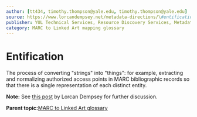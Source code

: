 ```yaml
---
author: [tt434, timothy.thompson@yale.edu, timothy.thompson@yale.edu]
source: https://www.lorcandempsey.net/metadata-directions/\#entification-strings-and-things
publisher: YUL Technical Services, Resource Discovery Services, Metadata Services Unit
category: MARC to Linked Art mapping glossary
---
```


# Entification

The process of converting "strings" into "things": for example, extracting and normalizing authorized access points in MARC bibliographic records so that there is a single representation of each distinct entity.

**Note:** See [this post](https://www.lorcandempsey.net/metadata-directions/#entification-strings-and-things) by Lorcan Dempsey for further discussion.

**Parent topic:**[MARC to Linked Art glossary](../glossary/marc_to_linked_art_glossary.md)

